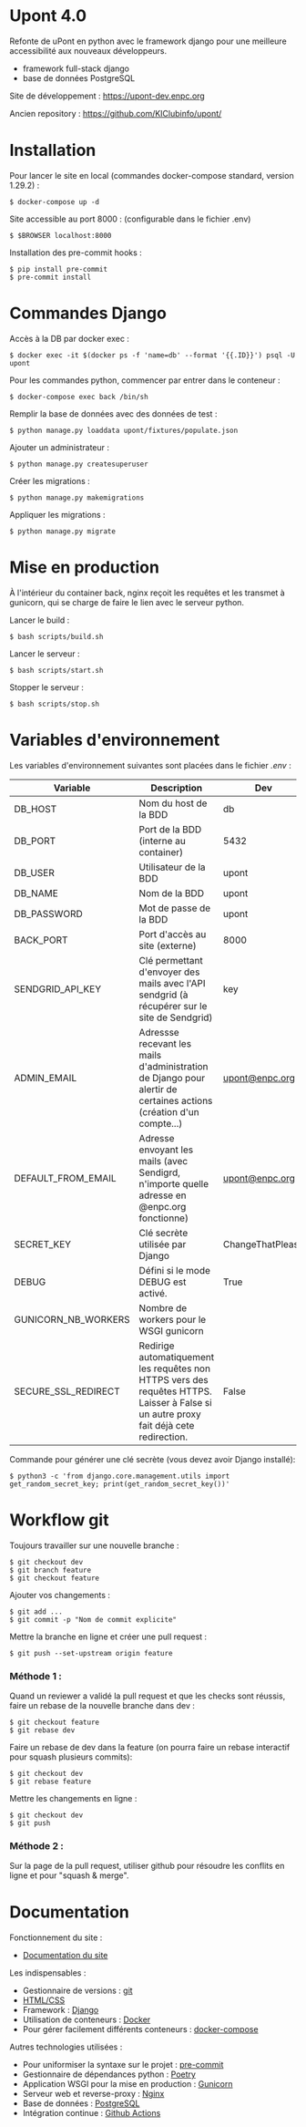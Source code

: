 # Upont 4.0

Refonte de uPont en python avec le framework django pour une meilleure accessibilité aux nouveaux développeurs.

* framework full-stack django
* base de données PostgreSQL

Site de développement : https://upont-dev.enpc.org

Ancien repository : https://github.com/KIClubinfo/upont/

# Installation

Pour lancer le site en local (commandes docker-compose standard, version 1.29.2) :
```
$ docker-compose up -d
```

Site accessible au port 8000 : (configurable dans le fichier .env)
```
$ $BROWSER localhost:8000
```


Installation des pre-commit hooks :
```
$ pip install pre-commit
$ pre-commit install
```

# Commandes Django

Accès à la DB par docker exec :
```
$ docker exec -it $(docker ps -f 'name=db' --format '{{.ID}}') psql -U upont
```

Pour les commandes python, commencer par entrer dans le conteneur :
```
$ docker-compose exec back /bin/sh
```

Remplir la base de données avec des données de test :
```
$ python manage.py loaddata upont/fixtures/populate.json
```

Ajouter un administrateur :
```
$ python manage.py createsuperuser
```

Créer les migrations :
```
$ python manage.py makemigrations
```

Appliquer les migrations :
```
$ python manage.py migrate
```

# Mise en production

À l'intérieur du container back, nginx reçoit les requêtes et les transmet à gunicorn, qui se charge de faire le lien avec le serveur python.

Lancer le build :
```
$ bash scripts/build.sh
```

Lancer le serveur :
```
$ bash scripts/start.sh
```

Stopper le serveur :
```
$ bash scripts/stop.sh
```

# Variables d'environnement

Les variables d'environnement suivantes sont placées dans le fichier *.env* :

| Variable | Description | Dev | Prod |
| -------- | -------------|----- | ------|
| DB_HOST | Nom du host de la BDD | db | db |
| DB_PORT | Port de la BDD (interne au container) | 5432 | 5432 |
| DB_USER | Utilisateur de la BDD | upont | upont |
| DB_NAME | Nom de la BDD | upont | upont |
| DB_PASSWORD | Mot de passe de la BDD | upont | SECRET |
| BACK_PORT | Port d'accès au site (externe) | 8000 | **** |
| SENDGRID_API_KEY | Clé permettant d'envoyer des mails avec l'API sendgrid (à récupérer sur le site de Sendgrid) | key | SECRET |
| ADMIN_EMAIL | Adressse recevant les mails d'administration de Django pour alertir de certaines actions (création d'un compte...) | upont@enpc.org | Autre |
| DEFAULT_FROM_EMAIL | Adresse envoyant les mails (avec Sendigrd, n'importe quelle adresse en @enpc.org fonctionne) | upont@enpc.org | upont@enpc.org |
| SECRET_KEY | Clé secrète utilisée par Django | ChangeThatPlease | SECRET |
| DEBUG | Défini si le mode DEBUG est activé. | True | False |
| GUNICORN_NB_WORKERS | Nombre de workers pour le WSGI gunicorn |  | 10 |
| SECURE_SSL_REDIRECT | Redirige automatiquement les requêtes non HTTPS vers des requêtes HTTPS. Laisser à False si un autre proxy fait déjà cete redirection. | False | False |


Commande pour générer une clé secrète (vous devez avoir Django installé):

```
$ python3 -c 'from django.core.management.utils import get_random_secret_key; print(get_random_secret_key())'
```

# Workflow git

Toujours travailler sur une nouvelle branche :
```
$ git checkout dev
$ git branch feature
$ git checkout feature
```

Ajouter vos changements :
```
$ git add ...
$ git commit -p "Nom de commit explicite"
```

Mettre la branche en ligne et créer une pull request :
```
$ git push --set-upstream origin feature
```

### Méthode 1 :

Quand un reviewer a validé la pull request et que les checks sont réussis, faire un rebase de la nouvelle branche dans dev :
```
$ git checkout feature
$ git rebase dev
```

Faire un rebase de dev dans la feature (on pourra faire un rebase interactif pour squash plusieurs commits):
```
$ git checkout dev
$ git rebase feature
```

Mettre les changements en ligne :
```
$ git checkout dev
$ git push
```

### Méthode 2 :

Sur la page de la pull request, utiliser github pour résoudre les conflits en ligne et pour "squash & merge".

# Documentation

Fonctionnement du site :

* [Documentation du site](docs/workings.md)

Les indispensables :

* Gestionnaire de versions : [git](https://doc.ubuntu-fr.org/git)
* [HTML/CSS](http://openclassrooms.com/courses/apprenez-a-creer-votre-site-web-avec-html5-et-css3)
* Framework : [Django](https://docs.djangoproject.com/en/3.2/)
* Utilisation de conteneurs : [Docker](https://docs.docker.com/)
* Pour gérer facilement différents conteneurs : [docker-compose](https://docs.docker.com/compose/)

Autres technologies utilisées :

* Pour uniformiser la syntaxe sur le projet : [pre-commit](https://pre-commit.com/index.html)
* Gestionnaire de dépendances python : [Poetry](https://python-poetry.org/docs/)
* Application WSGI pour la mise en production : [Gunicorn](https://docs.gunicorn.org/en/stable/)
* Serveur web et reverse-proxy : [Nginx](https://docs.nginx.com/)
* Base de données : [PostgreSQL](https://www.postgresql.org/docs/)
* Intégration continue : [Github Actions](https://docs.github.com/en/actions)